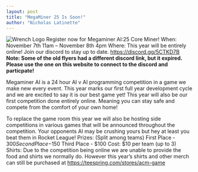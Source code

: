```yaml
---
layout: post
title: "MegaMiner 25 Is Soon!"
author: "Nicholas Latinette"
---
```

![Wrench Logo](/static/img/wrench.png)
Register now for Megaminer AI:25 Core Miner!
When: November 7th 11am – November 8th 4pm
Where: This year will be entirely online! Join our discord to stay up to date.  <a href="https://discord.gg/5CTKD7B" target="_blank">https://discord.gg/5CTKD7B</a>
<strong> Note: Some of the old flyers had a different discord link, but it expired. Please use the one on this website to connect to the discord and particpate!</strong>

Megaminer AI is a 24 hour AI v AI programming competition in a game we make new every event. This year marks our first full year development cycle and we are excited to say it is our best game yet! This year will also be our first competition done entirely online. Meaning you can stay safe and compete from the comfort of your own home!

To replace the game room this year we will also be hosting side competitions in various games that will be announced throughout the competition. Your opponents AI may be crushing yours but hey at least you beat them in Rocket League!
Prizes: (Split among teams)
First Place - $300
Second Place -$150
Third Place - $100
Cost: $10 per team (up to 3)
Shirts: Due to the competition being online we are unable to provide the food and shirts we normally do. However this year’s shirts and other merch can still be purchased at <a href="https://teespring.com/stores/acm-game" target="_blank">https://teespring.com/stores/acm-game</a>



